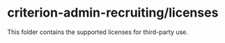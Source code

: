 # criterion-admin-recruiting/licenses

This folder contains the supported licenses for third-party use.
